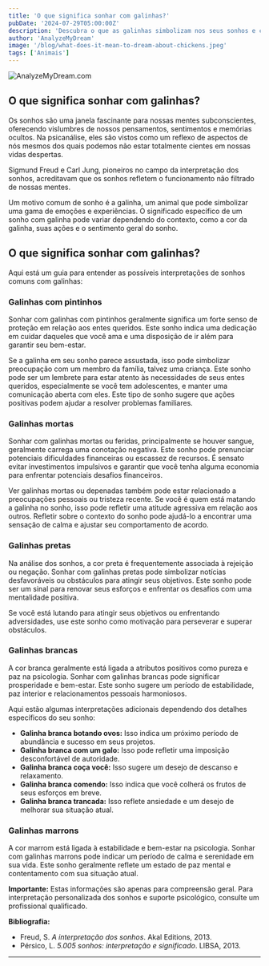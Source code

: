 ```yaml
---
title: 'O que significa sonhar com galinhas?'
pubDate: '2024-07-29T05:00:00Z'
description: 'Descubra o que as galinhas simbolizam nos seus sonhos e como suas diferentes cores e estados podem refletir aspectos da sua vida e emoções.'
author: 'AnalyzeMyDream'
image: '/blog/what-does-it-mean-to-dream-about-chickens.jpeg'
tags: ['Animais']
---
```


![AnalyzeMyDream.com](/blog/what-does-it-mean-to-dream-about-chickens.jpeg)

## O que significa sonhar com galinhas?

Os sonhos são uma janela fascinante para nossas mentes subconscientes, oferecendo vislumbres de nossos pensamentos, sentimentos e memórias ocultos. Na psicanálise, eles são vistos como um reflexo de aspectos de nós mesmos dos quais podemos não estar totalmente cientes em nossas vidas despertas. 

Sigmund Freud e Carl Jung, pioneiros no campo da interpretação dos sonhos, acreditavam que os sonhos refletem o funcionamento não filtrado de nossas mentes. 

Um motivo comum de sonho é a galinha, um animal que pode simbolizar uma gama de emoções e experiências. O significado específico de um sonho com galinha pode variar dependendo do contexto, como a cor da galinha, suas ações e o sentimento geral do sonho.

## O que significa sonhar com galinhas?

Aqui está um guia para entender as possíveis interpretações de sonhos comuns com galinhas:

### Galinhas com pintinhos

Sonhar com galinhas com pintinhos geralmente significa um forte senso de proteção em relação aos entes queridos. Este sonho indica uma dedicação em cuidar daqueles que você ama e uma disposição de ir além para garantir seu bem-estar. 

Se a galinha em seu sonho parece assustada, isso pode simbolizar preocupação com um membro da família, talvez uma criança. Este sonho pode ser um lembrete para estar atento às necessidades de seus entes queridos, especialmente se você tem adolescentes, e manter uma comunicação aberta com eles. Este tipo de sonho sugere que ações positivas podem ajudar a resolver problemas familiares.

### Galinhas mortas

Sonhar com galinhas mortas ou feridas, principalmente se houver sangue, geralmente carrega uma conotação negativa. Este sonho pode prenunciar potenciais dificuldades financeiras ou escassez de recursos. É sensato evitar investimentos impulsivos e garantir que você tenha alguma economia para enfrentar potenciais desafios financeiros.

Ver galinhas mortas ou depenadas também pode estar relacionado a preocupações pessoais ou tristeza recente. Se você é quem está matando a galinha no sonho, isso pode refletir uma atitude agressiva em relação aos outros. Refletir sobre o contexto do sonho pode ajudá-lo a encontrar uma sensação de calma e ajustar seu comportamento de acordo.

### Galinhas pretas

Na análise dos sonhos, a cor preta é frequentemente associada à rejeição ou negação. Sonhar com galinhas pretas pode simbolizar notícias desfavoráveis ​​ou obstáculos para atingir seus objetivos. Este sonho pode ser um sinal para renovar seus esforços e enfrentar os desafios com uma mentalidade positiva. 

Se você está lutando para atingir seus objetivos ou enfrentando adversidades, use este sonho como motivação para perseverar e superar obstáculos.

### Galinhas brancas

A cor branca geralmente está ligada a atributos positivos como pureza e paz na psicologia. Sonhar com galinhas brancas pode significar prosperidade e bem-estar. Este sonho sugere um período de estabilidade, paz interior e relacionamentos pessoais harmoniosos.

Aqui estão algumas interpretações adicionais dependendo dos detalhes específicos do seu sonho:

- **Galinha branca botando ovos:** Isso indica um próximo período de abundância e sucesso em seus projetos.
- **Galinha branca com um galo:** Isso pode refletir uma imposição desconfortável de autoridade.
- **Galinha branca coça você:** Isso sugere um desejo de descanso e relaxamento.
- **Galinha branca comendo:** Isso indica que você colherá os frutos de seus esforços em breve.
- **Galinha branca trancada:** Isso reflete ansiedade e um desejo de melhorar sua situação atual.

### Galinhas marrons

A cor marrom está ligada à estabilidade e bem-estar na psicologia. Sonhar com galinhas marrons pode indicar um período de calma e serenidade em sua vida. Este sonho geralmente reflete um estado de paz mental e contentamento com sua situação atual.

**Importante:** Estas informações são apenas para compreensão geral. Para interpretação personalizada dos sonhos e suporte psicológico, consulte um profissional qualificado.

**Bibliografia:**

- Freud, S. *A interpretação dos sonhos*. Akal Editions, 2013. 
- Pérsico, L. *5.005 sonhos: interpretação e significado*. LIBSA, 2013.
---